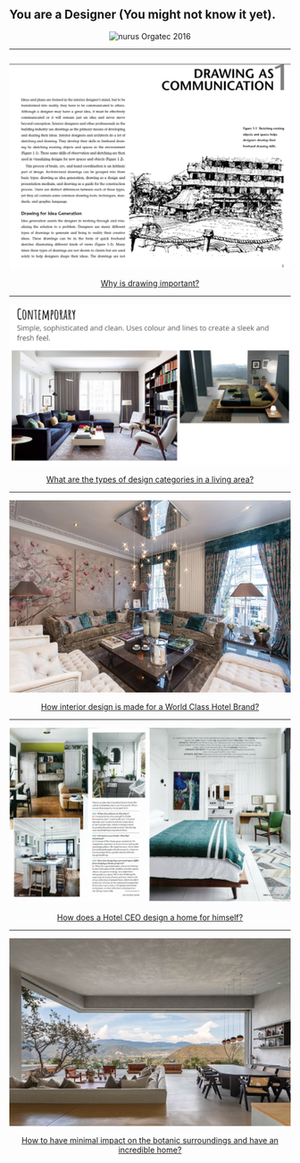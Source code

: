 ## You are a Designer (You might not know it yet).


<p align="center">
  <img src="https://www.nurus.com/content/images/thumbs/height692_nurus-orgatec-2016-gallery.jpg" title="nurus Orgatec 2016"/>
</p>

---

<p align="center">
  <img src="img/drawing.png">
</p>

<div align="center">
  <a href="https://github.com/kantarcise/notebook/blob/master/Interior%20Design/Construction%20Drawings%20and%20Details%20for%20Interiors.pdf"> Why is drawing important?</a> 
</div>

---


<p align="center">
  <img src="img/interiordesign.png">
</p>

<div align="center">
  <a href="https://github.com/kantarcise/notebook/blob/master/Deep%20Learning/2105.04206v1.pdf">What are the types of design categories in a living area?</a>
</div>

---


<p align="center">
  <img src="img/kempinski.png">
</p>

<div align="center">
  <a href="https://github.com/kantarcise/notebook/blob/master/Interior%20Design/1463496953_a4_brochure_rebosio-spangulo.pdf"> How interior design is made for a World Class Hotel Brand? </a>  
</div>

---


<p align="center">
  <img src="img/jeffstober.png">
</p>

<div align="center">
  <a href="https://github.com/kantarcise/notebook/blob/master/Interior%20Design/HouseHome_08_2019_WellingtonResidence.pdf"> How does a Hotel CEO design a home for himself? </a>  
</div>


---


<p align="center">
  <img src="img/mexicoHouse.jpg">
</p>

<div align="center">
  <a href="https://interiordesign.net/projects/explore-cliffside-abodes-in-mexico/"> How to have minimal impact on the botanic surroundings and have an incredible home? </a>  
</div>

